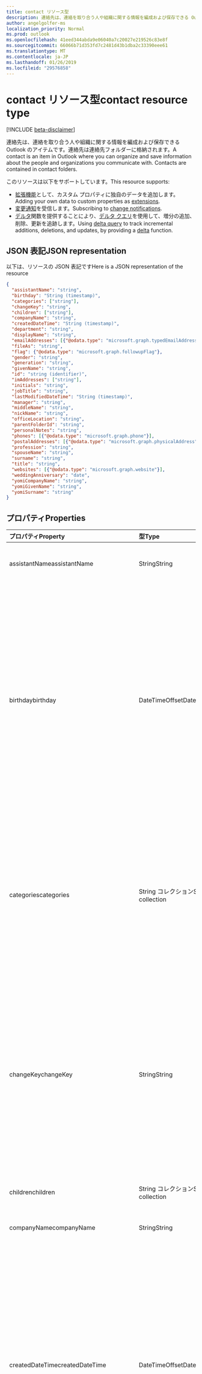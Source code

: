```yaml
---
title: contact リソース型
description: 連絡先は、連絡を取り合う人や組織に関する情報を編成および保存できる Outlook のアイテムです。連絡先は連絡先フォルダーに格納されます。
author: angelgolfer-ms
localization_priority: Normal
ms.prod: outlook
ms.openlocfilehash: 41eed344abda9e06040a7c20027e219526c83e8f
ms.sourcegitcommit: 66066b71d353fd7c2481d43b1dba2c33390eee61
ms.translationtype: MT
ms.contentlocale: ja-JP
ms.lasthandoff: 01/26/2019
ms.locfileid: "29576858"
---
```

# <a name="contact-resource-type"></a><span data-ttu-id="75e78-104">contact リソース型</span><span class="sxs-lookup"><span data-stu-id="75e78-104">contact resource type</span></span>

[!INCLUDE [beta-disclaimer](../../includes/beta-disclaimer.md)]

<span data-ttu-id="75e78-p102">連絡先は、連絡を取り合う人や組織に関する情報を編成および保存できる Outlook のアイテムです。連絡先は連絡先フォルダーに格納されます。</span><span class="sxs-lookup"><span data-stu-id="75e78-p102">A contact is an item in Outlook where you can organize and save information about the people and organizations you communicate with. Contacts are contained in contact folders.</span></span>

<span data-ttu-id="75e78-107">このリソースは以下をサポートしています。</span><span class="sxs-lookup"><span data-stu-id="75e78-107">This resource supports:</span></span>

- <span data-ttu-id="75e78-108">[拡張機能](/graph/extensibility-overview)として、カスタム プロパティに独自のデータを追加します。</span><span class="sxs-lookup"><span data-stu-id="75e78-108">Adding your own data to custom properties as [extensions](/graph/extensibility-overview).</span></span>
- <span data-ttu-id="75e78-109">[変更通知](/graph/webhooks)を受信します。</span><span class="sxs-lookup"><span data-stu-id="75e78-109">Subscribing to [change notifications](/graph/webhooks).</span></span>
- <span data-ttu-id="75e78-110">[デルタ](../api/contact-delta.md)関数を提供することにより、[デルタ クエリ](/graph/delta-query-overview)を使用して、増分の追加、削除、更新を追跡します。</span><span class="sxs-lookup"><span data-stu-id="75e78-110">Using [delta query](/graph/delta-query-overview) to track incremental additions, deletions, and updates, by providing a [delta](../api/contact-delta.md) function.</span></span>

## <a name="json-representation"></a><span data-ttu-id="75e78-111">JSON 表記</span><span class="sxs-lookup"><span data-stu-id="75e78-111">JSON representation</span></span>

<span data-ttu-id="75e78-112">以下は、リソースの JSON 表記です</span><span class="sxs-lookup"><span data-stu-id="75e78-112">Here is a JSON representation of the resource</span></span>

<!-- {
  "blockType": "resource",
  "optionalProperties": [
    "extensions",
    "multiValueLegacyExtendedProperty",
    "photo",
    "singleValueLegacyExtendedProperty"
  ],
  "@odata.type": "microsoft.graph.contact"
}-->

```json
{
  "assistantName": "string",
  "birthday": "String (timestamp)",
  "categories": ["string"],
  "changeKey": "string",
  "children": ["string"],
  "companyName": "string",
  "createdDateTime": "String (timestamp)",
  "department": "string",
  "displayName": "string",
  "emailAddresses": [{"@odata.type": "microsoft.graph.typedEmailAddress"}],
  "fileAs": "string",
  "flag": {"@odata.type": "microsoft.graph.followupFlag"},
  "gender": "string",
  "generation": "string",
  "givenName": "string",
  "id": "string (identifier)",
  "imAddresses": ["string"],
  "initials": "string",
  "jobTitle": "string",
  "lastModifiedDateTime": "String (timestamp)",
  "manager": "string",
  "middleName": "string",
  "nickName": "string",
  "officeLocation": "string",
  "parentFolderId": "string",
  "personalNotes": "string",
  "phones": [{"@odata.type": "microsoft.graph.phone"}],
  "postalAddresses": [{"@odata.type": "microsoft.graph.physicalAddress"}],
  "profession": "string",
  "spouseName": "string",
  "surname": "string",
  "title": "string",
  "websites": [{"@odata.type": "microsoft.graph.website"}],
  "weddingAnniversary": "date",
  "yomiCompanyName": "string",
  "yomiGivenName": "string",
  "yomiSurname": "string"
}

```
## <a name="properties"></a><span data-ttu-id="75e78-113">プロパティ</span><span class="sxs-lookup"><span data-stu-id="75e78-113">Properties</span></span>
| <span data-ttu-id="75e78-114">プロパティ</span><span class="sxs-lookup"><span data-stu-id="75e78-114">Property</span></span>     | <span data-ttu-id="75e78-115">型</span><span class="sxs-lookup"><span data-stu-id="75e78-115">Type</span></span>   |<span data-ttu-id="75e78-116">説明</span><span class="sxs-lookup"><span data-stu-id="75e78-116">Description</span></span>|
|:---------------|:--------|:----------|
|<span data-ttu-id="75e78-117">assistantName</span><span class="sxs-lookup"><span data-stu-id="75e78-117">assistantName</span></span>|<span data-ttu-id="75e78-118">String</span><span class="sxs-lookup"><span data-stu-id="75e78-118">String</span></span>|<span data-ttu-id="75e78-119">連絡先のアシスタントの名前。</span><span class="sxs-lookup"><span data-stu-id="75e78-119">The name of the contact's assistant.</span></span>|
|<span data-ttu-id="75e78-120">birthday</span><span class="sxs-lookup"><span data-stu-id="75e78-120">birthday</span></span>|<span data-ttu-id="75e78-121">DateTimeOffset</span><span class="sxs-lookup"><span data-stu-id="75e78-121">DateTimeOffset</span></span>|<span data-ttu-id="75e78-p103">連絡先の誕生日です。Timestamp 型は、ISO 8601 形式を使用して日付と時刻の情報を表し、必ず UTC 時間です。たとえば、2014 年 1 月 1 日午前 0 時 (UTC) は、次のようになります。`'2014-01-01T00:00:00Z'`</span><span class="sxs-lookup"><span data-stu-id="75e78-p103">The contact's birthday. The Timestamp type represents date and time information using ISO 8601 format and is always in UTC time. For example, midnight UTC on Jan 1, 2014 would look like this: `'2014-01-01T00:00:00Z'`</span></span>|
|<span data-ttu-id="75e78-125">categories</span><span class="sxs-lookup"><span data-stu-id="75e78-125">categories</span></span>|<span data-ttu-id="75e78-126">String コレクション</span><span class="sxs-lookup"><span data-stu-id="75e78-126">String collection</span></span>|<span data-ttu-id="75e78-127">連絡先に関連付けられたカテゴリ。</span><span class="sxs-lookup"><span data-stu-id="75e78-127">The categories associated with the contact.</span></span> <span data-ttu-id="75e78-128">各カテゴリは、ユーザーに対して定義されている[outlookCategory](outlookcategory.md)の**表示名**のプロパティに対応します。</span><span class="sxs-lookup"><span data-stu-id="75e78-128">Each category corresponds to the **displayName** property of an [outlookCategory](outlookcategory.md) defined for the user.</span></span>|
|<span data-ttu-id="75e78-129">changeKey</span><span class="sxs-lookup"><span data-stu-id="75e78-129">changeKey</span></span>|<span data-ttu-id="75e78-130">String</span><span class="sxs-lookup"><span data-stu-id="75e78-130">String</span></span>|<span data-ttu-id="75e78-p105">連絡先のバージョンを識別します。連絡先を変更するたびに ChangeKey も変更されます。これにより、Exchange は正しいバージョンのオブジェクトに変更を適用できます。</span><span class="sxs-lookup"><span data-stu-id="75e78-p105">Identifies the version of the contact. Every time the contact is changed, ChangeKey changes as well. This allows Exchange to apply changes to the correct version of the object.</span></span>|
|<span data-ttu-id="75e78-134">children</span><span class="sxs-lookup"><span data-stu-id="75e78-134">children</span></span>|<span data-ttu-id="75e78-135">String コレクション</span><span class="sxs-lookup"><span data-stu-id="75e78-135">String collection</span></span>|<span data-ttu-id="75e78-136">連絡先の子供の名前。</span><span class="sxs-lookup"><span data-stu-id="75e78-136">The names of the contact's children.</span></span>|
|<span data-ttu-id="75e78-137">companyName</span><span class="sxs-lookup"><span data-stu-id="75e78-137">companyName</span></span>|<span data-ttu-id="75e78-138">String</span><span class="sxs-lookup"><span data-stu-id="75e78-138">String</span></span>|<span data-ttu-id="75e78-139">連絡先の会社の名前。</span><span class="sxs-lookup"><span data-stu-id="75e78-139">The name of the contact's company.</span></span>|
|<span data-ttu-id="75e78-140">createdDateTime</span><span class="sxs-lookup"><span data-stu-id="75e78-140">createdDateTime</span></span>|<span data-ttu-id="75e78-141">DateTimeOffset</span><span class="sxs-lookup"><span data-stu-id="75e78-141">DateTimeOffset</span></span>|<span data-ttu-id="75e78-p106">連絡先が作成された時刻です。Timestamp 型は、ISO 8601 形式を使用して日付と時刻の情報を表し、必ず UTC 時間です。たとえば、2014 年 1 月 1 日午前 0 時 (UTC) は、次のようになります。`'2014-01-01T00:00:00Z'`</span><span class="sxs-lookup"><span data-stu-id="75e78-p106">The time the contact was created. The Timestamp type represents date and time information using ISO 8601 format and is always in UTC time. For example, midnight UTC on Jan 1, 2014 would look like this: `'2014-01-01T00:00:00Z'`</span></span>|
|<span data-ttu-id="75e78-145">department</span><span class="sxs-lookup"><span data-stu-id="75e78-145">department</span></span>|<span data-ttu-id="75e78-146">String</span><span class="sxs-lookup"><span data-stu-id="75e78-146">String</span></span>|<span data-ttu-id="75e78-147">連絡先の部署。</span><span class="sxs-lookup"><span data-stu-id="75e78-147">The contact's department.</span></span>|
|<span data-ttu-id="75e78-148">displayName</span><span class="sxs-lookup"><span data-stu-id="75e78-148">displayName</span></span>|<span data-ttu-id="75e78-149">String</span><span class="sxs-lookup"><span data-stu-id="75e78-149">String</span></span>|<span data-ttu-id="75e78-150">連絡先の表示名。</span><span class="sxs-lookup"><span data-stu-id="75e78-150">The contact's display name.</span></span> <span data-ttu-id="75e78-151">[作成](../api/user-post-contacts.md)または[更新](../api/contact-update.md)操作では、表示名を指定できます。</span><span class="sxs-lookup"><span data-stu-id="75e78-151">You can specify the display name in a [create](../api/user-post-contacts.md) or [update](../api/contact-update.md) operation.</span></span> <span data-ttu-id="75e78-152">その他のプロパティを後で更新プログラムが原因で、自動的に生成された値を指定した表示名の値を上書きすることに注意します。</span><span class="sxs-lookup"><span data-stu-id="75e78-152">Note that later updates to other properties may cause an automatically generated value to overwrite the displayName value you have specified.</span></span> <span data-ttu-id="75e78-153">既存の値を保持するには、必ず、[更新](../api/contact-update.md)操作の表示名としてです。</span><span class="sxs-lookup"><span data-stu-id="75e78-153">To preserve a pre-existing value, always include it as displayName in an [update](../api/contact-update.md) operation.</span></span>|
|<span data-ttu-id="75e78-154">emailAddresses</span><span class="sxs-lookup"><span data-stu-id="75e78-154">emailAddresses</span></span>|<span data-ttu-id="75e78-155">[typedEmailAddress](typedemailaddress.md)コレクション</span><span class="sxs-lookup"><span data-stu-id="75e78-155">[typedEmailAddress](typedemailaddress.md) collection</span></span>|<span data-ttu-id="75e78-156">連絡先のメール アドレス。</span><span class="sxs-lookup"><span data-stu-id="75e78-156">The contact's email addresses.</span></span>|
|<span data-ttu-id="75e78-157">fileAs</span><span class="sxs-lookup"><span data-stu-id="75e78-157">fileAs</span></span>|<span data-ttu-id="75e78-158">String</span><span class="sxs-lookup"><span data-stu-id="75e78-158">String</span></span>|<span data-ttu-id="75e78-159">連絡先がファイルされる名前。</span><span class="sxs-lookup"><span data-stu-id="75e78-159">The name the contact is filed under.</span></span>|
|<span data-ttu-id="75e78-160">flag</span><span class="sxs-lookup"><span data-stu-id="75e78-160">flag</span></span>|[<span data-ttu-id="75e78-161">followupFlag</span><span class="sxs-lookup"><span data-stu-id="75e78-161">followupFlag</span></span>](followupflag.md)|<span data-ttu-id="75e78-162">ステータス、開始日、期日、または取引先担当者の終了日を示すフラグ値です。</span><span class="sxs-lookup"><span data-stu-id="75e78-162">The flag value that indicates the status, start date, due date, or completion date for the contact.</span></span> |
|<span data-ttu-id="75e78-163">gender</span><span class="sxs-lookup"><span data-stu-id="75e78-163">gender</span></span> |<span data-ttu-id="75e78-164">String</span><span class="sxs-lookup"><span data-stu-id="75e78-164">String</span></span> |<span data-ttu-id="75e78-165">連絡先の性別。</span><span class="sxs-lookup"><span data-stu-id="75e78-165">The contact's gender.</span></span> |
|<span data-ttu-id="75e78-166">generation</span><span class="sxs-lookup"><span data-stu-id="75e78-166">generation</span></span>|<span data-ttu-id="75e78-167">String</span><span class="sxs-lookup"><span data-stu-id="75e78-167">String</span></span>|<span data-ttu-id="75e78-168">連絡先の世代。</span><span class="sxs-lookup"><span data-stu-id="75e78-168">The contact's generation.</span></span>|
|<span data-ttu-id="75e78-169">givenName</span><span class="sxs-lookup"><span data-stu-id="75e78-169">givenName</span></span>|<span data-ttu-id="75e78-170">String</span><span class="sxs-lookup"><span data-stu-id="75e78-170">String</span></span>|<span data-ttu-id="75e78-171">連絡先の名。</span><span class="sxs-lookup"><span data-stu-id="75e78-171">The contact's given name.</span></span>|
|<span data-ttu-id="75e78-172">id</span><span class="sxs-lookup"><span data-stu-id="75e78-172">id</span></span>|<span data-ttu-id="75e78-173">String</span><span class="sxs-lookup"><span data-stu-id="75e78-173">String</span></span>|<span data-ttu-id="75e78-p108">連絡先の一意識別子。読み取り専用。</span><span class="sxs-lookup"><span data-stu-id="75e78-p108">The contact's unique identifier. Read-only.</span></span>|
|<span data-ttu-id="75e78-176">imAddresses</span><span class="sxs-lookup"><span data-stu-id="75e78-176">imAddresses</span></span>|<span data-ttu-id="75e78-177">String コレクション</span><span class="sxs-lookup"><span data-stu-id="75e78-177">String collection</span></span>|<span data-ttu-id="75e78-178">連絡先のインスタント メッセージング (IM) アドレス。</span><span class="sxs-lookup"><span data-stu-id="75e78-178">The contact's instant messaging (IM) addresses.</span></span>|
|<span data-ttu-id="75e78-179">initials</span><span class="sxs-lookup"><span data-stu-id="75e78-179">initials</span></span>|<span data-ttu-id="75e78-180">String</span><span class="sxs-lookup"><span data-stu-id="75e78-180">String</span></span>|<span data-ttu-id="75e78-181">連絡先のイニシャル。</span><span class="sxs-lookup"><span data-stu-id="75e78-181">The contact's initials.</span></span>|
|<span data-ttu-id="75e78-182">jobTitle</span><span class="sxs-lookup"><span data-stu-id="75e78-182">jobTitle</span></span>|<span data-ttu-id="75e78-183">String</span><span class="sxs-lookup"><span data-stu-id="75e78-183">String</span></span>|<span data-ttu-id="75e78-184">連絡先の役職。</span><span class="sxs-lookup"><span data-stu-id="75e78-184">The contact’s job title.</span></span>|
|<span data-ttu-id="75e78-185">lastModifiedDateTime</span><span class="sxs-lookup"><span data-stu-id="75e78-185">lastModifiedDateTime</span></span>|<span data-ttu-id="75e78-186">DateTimeOffset</span><span class="sxs-lookup"><span data-stu-id="75e78-186">DateTimeOffset</span></span>|<span data-ttu-id="75e78-p109">連絡先が変更された時刻です。Timestamp 型は、ISO 8601 形式を使用して日付と時刻の情報を表し、必ず UTC 時間です。たとえば、2014 年 1 月 1 日午前 0 時 (UTC) は、次のようになります。`'2014-01-01T00:00:00Z'`</span><span class="sxs-lookup"><span data-stu-id="75e78-p109">The time the contact was modified. The Timestamp type represents date and time information using ISO 8601 format and is always in UTC time. For example, midnight UTC on Jan 1, 2014 would look like this: `'2014-01-01T00:00:00Z'`</span></span>|
|<span data-ttu-id="75e78-190">manager</span><span class="sxs-lookup"><span data-stu-id="75e78-190">manager</span></span>|<span data-ttu-id="75e78-191">String</span><span class="sxs-lookup"><span data-stu-id="75e78-191">String</span></span>|<span data-ttu-id="75e78-192">連絡先の上司の名前。</span><span class="sxs-lookup"><span data-stu-id="75e78-192">The name of the contact's manager.</span></span>
|<span data-ttu-id="75e78-193">middleName</span><span class="sxs-lookup"><span data-stu-id="75e78-193">middleName</span></span>|<span data-ttu-id="75e78-194">String</span><span class="sxs-lookup"><span data-stu-id="75e78-194">String</span></span>|<span data-ttu-id="75e78-195">連絡先のミドル ネーム。</span><span class="sxs-lookup"><span data-stu-id="75e78-195">The contact's middle name.</span></span>|
|<span data-ttu-id="75e78-196">nickName</span><span class="sxs-lookup"><span data-stu-id="75e78-196">nickName</span></span>|<span data-ttu-id="75e78-197">String</span><span class="sxs-lookup"><span data-stu-id="75e78-197">String</span></span>|<span data-ttu-id="75e78-198">連絡先のニックネーム。</span><span class="sxs-lookup"><span data-stu-id="75e78-198">The contact's nickname.</span></span>|
|<span data-ttu-id="75e78-199">officeLocation</span><span class="sxs-lookup"><span data-stu-id="75e78-199">officeLocation</span></span>|<span data-ttu-id="75e78-200">String</span><span class="sxs-lookup"><span data-stu-id="75e78-200">String</span></span>|<span data-ttu-id="75e78-201">連絡先のオフィスの所在地。</span><span class="sxs-lookup"><span data-stu-id="75e78-201">The location of the contact's office.</span></span>|
|<span data-ttu-id="75e78-202">parentFolderId</span><span class="sxs-lookup"><span data-stu-id="75e78-202">parentFolderId</span></span>|<span data-ttu-id="75e78-203">String</span><span class="sxs-lookup"><span data-stu-id="75e78-203">String</span></span>|<span data-ttu-id="75e78-204">連絡先の親フォルダーの ID。</span><span class="sxs-lookup"><span data-stu-id="75e78-204">The ID of the contact's parent folder.</span></span>|
|<span data-ttu-id="75e78-205">personalNotes</span><span class="sxs-lookup"><span data-stu-id="75e78-205">personalNotes</span></span>|<span data-ttu-id="75e78-206">String</span><span class="sxs-lookup"><span data-stu-id="75e78-206">String</span></span>|<span data-ttu-id="75e78-207">連絡先に関するユーザーのメモ。</span><span class="sxs-lookup"><span data-stu-id="75e78-207">The user's notes about the contact.</span></span>|
|<span data-ttu-id="75e78-208">phones</span><span class="sxs-lookup"><span data-stu-id="75e78-208">phones</span></span> |<span data-ttu-id="75e78-209">[phone](phone.md) コレクション</span><span class="sxs-lookup"><span data-stu-id="75e78-209">[phone](phone.md) collection</span></span> |<span data-ttu-id="75e78-210">自宅電話、携帯電話、勤務先電話など、連絡先に関連付けられた電話番号。</span><span class="sxs-lookup"><span data-stu-id="75e78-210">Phone numbers associated with the contact, for example, home phone, mobile phone, and business phone.</span></span> |
|<span data-ttu-id="75e78-211">postalAddresses</span><span class="sxs-lookup"><span data-stu-id="75e78-211">postalAddresses</span></span> |<span data-ttu-id="75e78-212">[physicalAddress](physicaladdress.md)コレクション</span><span class="sxs-lookup"><span data-stu-id="75e78-212">[physicalAddress](physicaladdress.md) collection</span></span> |<span data-ttu-id="75e78-213">自宅住所や勤務先住所など、連絡先に関連付けられた住所。</span><span class="sxs-lookup"><span data-stu-id="75e78-213">Addresses associated with the contact, for example, home address and business address.</span></span> |
|<span data-ttu-id="75e78-214">profession</span><span class="sxs-lookup"><span data-stu-id="75e78-214">profession</span></span>|<span data-ttu-id="75e78-215">String</span><span class="sxs-lookup"><span data-stu-id="75e78-215">String</span></span>|<span data-ttu-id="75e78-216">連絡先の専門的職業。</span><span class="sxs-lookup"><span data-stu-id="75e78-216">The contact's profession.</span></span>|
|<span data-ttu-id="75e78-217">spouseName</span><span class="sxs-lookup"><span data-stu-id="75e78-217">spouseName</span></span>|<span data-ttu-id="75e78-218">String</span><span class="sxs-lookup"><span data-stu-id="75e78-218">String</span></span>|<span data-ttu-id="75e78-219">連絡先の配偶者/パートナーの名前。</span><span class="sxs-lookup"><span data-stu-id="75e78-219">The name of the contact's spouse/partner.</span></span>|
|<span data-ttu-id="75e78-220">姓</span><span class="sxs-lookup"><span data-stu-id="75e78-220">surname</span></span>|<span data-ttu-id="75e78-221">String</span><span class="sxs-lookup"><span data-stu-id="75e78-221">String</span></span>|<span data-ttu-id="75e78-222">連絡先の姓。</span><span class="sxs-lookup"><span data-stu-id="75e78-222">The contact's surname.</span></span>|
|<span data-ttu-id="75e78-223">タイトル</span><span class="sxs-lookup"><span data-stu-id="75e78-223">title</span></span>|<span data-ttu-id="75e78-224">String</span><span class="sxs-lookup"><span data-stu-id="75e78-224">String</span></span>|<span data-ttu-id="75e78-225">連絡先の肩書。</span><span class="sxs-lookup"><span data-stu-id="75e78-225">The contact's title.</span></span>|
|<span data-ttu-id="75e78-226">websites</span><span class="sxs-lookup"><span data-stu-id="75e78-226">websites</span></span> |<span data-ttu-id="75e78-227">[website](website.md) コレクション</span><span class="sxs-lookup"><span data-stu-id="75e78-227">[website](website.md) collection</span></span>|<span data-ttu-id="75e78-228">連絡先に関連付けられた Web サイト。</span><span class="sxs-lookup"><span data-stu-id="75e78-228">Web sites associated with the contact.</span></span> |
|<span data-ttu-id="75e78-229">weddingAnniversary</span><span class="sxs-lookup"><span data-stu-id="75e78-229">weddingAnniversary</span></span> |<span data-ttu-id="75e78-230">日付</span><span class="sxs-lookup"><span data-stu-id="75e78-230">Date</span></span> |<span data-ttu-id="75e78-231">連絡先の結婚記念日。</span><span class="sxs-lookup"><span data-stu-id="75e78-231">The contact's wedding anniversary.</span></span> |
|<span data-ttu-id="75e78-232">yomiCompanyName</span><span class="sxs-lookup"><span data-stu-id="75e78-232">yomiCompanyName</span></span>|<span data-ttu-id="75e78-233">String</span><span class="sxs-lookup"><span data-stu-id="75e78-233">String</span></span>|<span data-ttu-id="75e78-234">連絡先の会社名の読み仮名。</span><span class="sxs-lookup"><span data-stu-id="75e78-234">The phonetic Japanese company name of the contact.</span></span>|
|<span data-ttu-id="75e78-235">yomiGivenName</span><span class="sxs-lookup"><span data-stu-id="75e78-235">yomiGivenName</span></span>|<span data-ttu-id="75e78-236">String</span><span class="sxs-lookup"><span data-stu-id="75e78-236">String</span></span>|<span data-ttu-id="75e78-237">連絡先の名 (ファースト ネーム) の読み仮名。</span><span class="sxs-lookup"><span data-stu-id="75e78-237">The phonetic Japanese given name (first name) of the contact.</span></span>|
|<span data-ttu-id="75e78-238">yomiSurname</span><span class="sxs-lookup"><span data-stu-id="75e78-238">yomiSurname</span></span>|<span data-ttu-id="75e78-239">String</span><span class="sxs-lookup"><span data-stu-id="75e78-239">String</span></span>|<span data-ttu-id="75e78-240">連絡先の姓 (ラスト ネーム) の読み仮名。</span><span class="sxs-lookup"><span data-stu-id="75e78-240">The phonetic Japanese surname (last name)  of the contact.</span></span>|

## <a name="relationships"></a><span data-ttu-id="75e78-241">リレーションシップ</span><span class="sxs-lookup"><span data-stu-id="75e78-241">Relationships</span></span>
| <span data-ttu-id="75e78-242">リレーションシップ</span><span class="sxs-lookup"><span data-stu-id="75e78-242">Relationship</span></span> | <span data-ttu-id="75e78-243">型</span><span class="sxs-lookup"><span data-stu-id="75e78-243">Type</span></span>   |<span data-ttu-id="75e78-244">説明</span><span class="sxs-lookup"><span data-stu-id="75e78-244">Description</span></span>|
|:---------------|:--------|:----------|
|<span data-ttu-id="75e78-245">extensions</span><span class="sxs-lookup"><span data-stu-id="75e78-245">extensions</span></span>|<span data-ttu-id="75e78-246">[extension](extension.md) コレクション</span><span class="sxs-lookup"><span data-stu-id="75e78-246">[extension](extension.md) collection</span></span>|<span data-ttu-id="75e78-247">連絡先に対して定義されている、開いている拡張機能のコレクションです。</span><span class="sxs-lookup"><span data-stu-id="75e78-247">The collection of open extensions defined for the contact.</span></span> <span data-ttu-id="75e78-248">Null 許容型。</span><span class="sxs-lookup"><span data-stu-id="75e78-248">Nullable.</span></span>|
|<span data-ttu-id="75e78-249">multiValueLegacyExtendedProperty</span><span class="sxs-lookup"><span data-stu-id="75e78-249">multiValueLegacyExtendedProperty</span></span>|<span data-ttu-id="75e78-250">[multiValueLegacyExtendedProperty](multivaluelegacyextendedproperty.md) collection</span><span class="sxs-lookup"><span data-stu-id="75e78-250">[multiValueLegacyExtendedProperty](multivaluelegacyextendedproperty.md) collection</span></span>| <span data-ttu-id="75e78-p111">連絡先に定義された、複数値の拡張プロパティのコレクション。読み取り専用。Null 許容型。</span><span class="sxs-lookup"><span data-stu-id="75e78-p111">The collection of multi-value extended properties defined for the contact. Read-only. Nullable.</span></span>|
|<span data-ttu-id="75e78-254">写真</span><span class="sxs-lookup"><span data-stu-id="75e78-254">photo</span></span>|[<span data-ttu-id="75e78-255">photo</span><span class="sxs-lookup"><span data-stu-id="75e78-255">photo</span></span>](profilephoto.md)| <span data-ttu-id="75e78-p112">連絡先の写真 (オプション)。連絡先の写真を取得また設定することができます。</span><span class="sxs-lookup"><span data-stu-id="75e78-p112">Optional contact picture. You can get or set a photo for a contact.</span></span>|
|<span data-ttu-id="75e78-258">singleValueLegacyExtendedProperty</span><span class="sxs-lookup"><span data-stu-id="75e78-258">singleValueLegacyExtendedProperty</span></span>|<span data-ttu-id="75e78-259">[singleValueLegacyExtendedProperty](singlevaluelegacyextendedproperty.md) collection</span><span class="sxs-lookup"><span data-stu-id="75e78-259">[singleValueLegacyExtendedProperty](singlevaluelegacyextendedproperty.md) collection</span></span>| <span data-ttu-id="75e78-p113">連絡先に定義された、単一値の拡張プロパティのコレクション。読み取り専用。Null 許容型。</span><span class="sxs-lookup"><span data-stu-id="75e78-p113">The collection of single-value extended properties defined for the contact. Read-only. Nullable.</span></span>|

## <a name="methods"></a><span data-ttu-id="75e78-263">メソッド</span><span class="sxs-lookup"><span data-stu-id="75e78-263">Methods</span></span>
| <span data-ttu-id="75e78-264">メソッド</span><span class="sxs-lookup"><span data-stu-id="75e78-264">Method</span></span>           | <span data-ttu-id="75e78-265">戻り値の型</span><span class="sxs-lookup"><span data-stu-id="75e78-265">Return Type</span></span>    |<span data-ttu-id="75e78-266">説明</span><span class="sxs-lookup"><span data-stu-id="75e78-266">Description</span></span>|
|:---------------|:--------|:----------|
|[<span data-ttu-id="75e78-267">連絡先を取得する</span><span class="sxs-lookup"><span data-stu-id="75e78-267">Get contact</span></span>](../api/contact-get.md) | [<span data-ttu-id="75e78-268">contact</span><span class="sxs-lookup"><span data-stu-id="75e78-268">contact</span></span>](contact.md) |<span data-ttu-id="75e78-269">連絡先オブジェクトのプロパティとリレーションシップを読み取ります。</span><span class="sxs-lookup"><span data-stu-id="75e78-269">Read properties and relationships of contact object.</span></span>|
|[<span data-ttu-id="75e78-270">作成</span><span class="sxs-lookup"><span data-stu-id="75e78-270">Create</span></span>](../api/user-post-contacts.md) | [<span data-ttu-id="75e78-271">contact</span><span class="sxs-lookup"><span data-stu-id="75e78-271">contact</span></span>](contact.md) |<span data-ttu-id="75e78-272">連絡先をルート連絡先フォルダーまたは別の連絡先フォルダーの連絡先エンドポイントに追加します。</span><span class="sxs-lookup"><span data-stu-id="75e78-272">Add a contact to the root Contacts folder or to the contacts endpoint of another contact folder.</span></span>|
|[<span data-ttu-id="75e78-273">更新する</span><span class="sxs-lookup"><span data-stu-id="75e78-273">Update</span></span>](../api/contact-update.md) | [<span data-ttu-id="75e78-274">contact</span><span class="sxs-lookup"><span data-stu-id="75e78-274">contact</span></span>](contact.md) |<span data-ttu-id="75e78-275">連絡先オブジェクトを更新します。</span><span class="sxs-lookup"><span data-stu-id="75e78-275">Update contact object.</span></span> |
|[<span data-ttu-id="75e78-276">削除</span><span class="sxs-lookup"><span data-stu-id="75e78-276">Delete</span></span>](../api/contact-delete.md) | <span data-ttu-id="75e78-277">なし</span><span class="sxs-lookup"><span data-stu-id="75e78-277">None</span></span> |<span data-ttu-id="75e78-278">連絡先オブジェクトを削除します。</span><span class="sxs-lookup"><span data-stu-id="75e78-278">Delete contact object.</span></span> |
|[<span data-ttu-id="75e78-279">delta</span><span class="sxs-lookup"><span data-stu-id="75e78-279">delta</span></span>](../api/contact-delta.md)|<span data-ttu-id="75e78-280">[contact](contact.md)コレクション</span><span class="sxs-lookup"><span data-stu-id="75e78-280">[contact](contact.md) collection</span></span>| <span data-ttu-id="75e78-281">指定したフォルダーで追加、削除、更新された連絡先のセットを取得します。</span><span class="sxs-lookup"><span data-stu-id="75e78-281">Get a set of contacts that have been added, deleted, or updated in a specified folder.</span></span>|
|<span data-ttu-id="75e78-282">**オープン拡張機能**</span><span class="sxs-lookup"><span data-stu-id="75e78-282">**Open extensions**</span></span>| | |
|[<span data-ttu-id="75e78-283">オープン拡張機能を作成する</span><span class="sxs-lookup"><span data-stu-id="75e78-283">Create open extension</span></span>](../api/opentypeextension-post-opentypeextension.md) |[<span data-ttu-id="75e78-284">openTypeExtension</span><span class="sxs-lookup"><span data-stu-id="75e78-284">openTypeExtension</span></span>](opentypeextension.md)| <span data-ttu-id="75e78-285">オープン拡張機能を作成し、新規または既存のリソースにカスタム プロパティを追加します。</span><span class="sxs-lookup"><span data-stu-id="75e78-285">Create an open extension and add custom properties to a new or existing resource.</span></span>|
|[<span data-ttu-id="75e78-286">オープン拡張機能を取得する</span><span class="sxs-lookup"><span data-stu-id="75e78-286">Get open extension</span></span>](../api/opentypeextension-get.md) |<span data-ttu-id="75e78-287">[openTypeExtension](opentypeextension.md) コレクション</span><span class="sxs-lookup"><span data-stu-id="75e78-287">[openTypeExtension](opentypeextension.md) collection</span></span>| <span data-ttu-id="75e78-288">拡張機能の名前で識別されるオープン拡張機能を取得します。</span><span class="sxs-lookup"><span data-stu-id="75e78-288">Get an open extension identified by the extension name.</span></span>|
|<span data-ttu-id="75e78-289">**スキーマ拡張機能**</span><span class="sxs-lookup"><span data-stu-id="75e78-289">**Schema extensions**</span></span>| | |
|[<span data-ttu-id="75e78-290">スキーマ拡張機能の値を追加する</span><span class="sxs-lookup"><span data-stu-id="75e78-290">Add schema extension values</span></span>](/graph/extensibility-schema-groups) || <span data-ttu-id="75e78-291">スキーマ拡張機能の定義を作成し、それを使用してカスタマイズされた種類のデータをリソースに追加します。</span><span class="sxs-lookup"><span data-stu-id="75e78-291">Create a schema extension definition and then use it to add custom typed data to a resource.</span></span>|
|<span data-ttu-id="75e78-292">**拡張プロパティ**</span><span class="sxs-lookup"><span data-stu-id="75e78-292">**Extended properties**</span></span>| | |
|[<span data-ttu-id="75e78-293">単一値の拡張プロパティを作成する</span><span class="sxs-lookup"><span data-stu-id="75e78-293">Create single-value extended property</span></span>](../api/singlevaluelegacyextendedproperty-post-singlevalueextendedproperties.md) |[<span data-ttu-id="75e78-294">contact</span><span class="sxs-lookup"><span data-stu-id="75e78-294">contact</span></span>](contact.md)  |<span data-ttu-id="75e78-295">新規または既存の連絡先に、1 つ以上の単一値の拡張プロパティを作成します。</span><span class="sxs-lookup"><span data-stu-id="75e78-295">Create one or more single-value extended properties in a new or existing contact.</span></span>   |
|[<span data-ttu-id="75e78-296">単一値の拡張プロパティを持つ連絡先を取得する</span><span class="sxs-lookup"><span data-stu-id="75e78-296">Get contact with single-value extended property</span></span>](../api/singlevaluelegacyextendedproperty-get.md)  | [<span data-ttu-id="75e78-297">contact</span><span class="sxs-lookup"><span data-stu-id="75e78-297">contact</span></span>](contact.md) | <span data-ttu-id="75e78-298">`$expand` または `$filter` を使用して、単一値の拡張プロパティを含む連絡先を取得します。</span><span class="sxs-lookup"><span data-stu-id="75e78-298">Get contacts that contain a single-value extended property by using `$expand` or `$filter`.</span></span> |
|[<span data-ttu-id="75e78-299">複数値の拡張プロパティを作成する</span><span class="sxs-lookup"><span data-stu-id="75e78-299">Create multi-value extended property</span></span>](../api/multivaluelegacyextendedproperty-post-multivalueextendedproperties.md) | [<span data-ttu-id="75e78-300">contact</span><span class="sxs-lookup"><span data-stu-id="75e78-300">contact</span></span>](contact.md) | <span data-ttu-id="75e78-301">新規または既存の連絡先に、1 つ以上の複数値の拡張プロパティを作成します。</span><span class="sxs-lookup"><span data-stu-id="75e78-301">Create one or more multi-value extended properties in a new or existing contact.</span></span>  |
|[<span data-ttu-id="75e78-302">複数値の拡張プロパティを持つ連絡先を取得する</span><span class="sxs-lookup"><span data-stu-id="75e78-302">Get contact with multi-value extended property</span></span>](../api/multivaluelegacyextendedproperty-get.md)  | [<span data-ttu-id="75e78-303">contact</span><span class="sxs-lookup"><span data-stu-id="75e78-303">contact</span></span>](contact.md) | <span data-ttu-id="75e78-304">`$expand` を使用して、複数値の拡張プロパティを含む連絡先を取得します。</span><span class="sxs-lookup"><span data-stu-id="75e78-304">Get a contact that contains a multi-value extended property by using `$expand`.</span></span> |

## <a name="see-also"></a><span data-ttu-id="75e78-305">関連項目</span><span class="sxs-lookup"><span data-stu-id="75e78-305">See also</span></span>

- [<span data-ttu-id="75e78-306">デルタ クエリを使用して、Microsoft Graph データの変更を追跡する</span><span class="sxs-lookup"><span data-stu-id="75e78-306">Use delta query to track changes in Microsoft Graph data</span></span>](/graph/delta-query-overview)
- [<span data-ttu-id="75e78-307">フォルダー内のメッセージへの増分変更を取得する</span><span class="sxs-lookup"><span data-stu-id="75e78-307">Get incremental changes to messages in a folder</span></span>](/graph/delta-query-messages)
- [<span data-ttu-id="75e78-308">拡張機能を使用してカスタム データをリソースに追加する</span><span class="sxs-lookup"><span data-stu-id="75e78-308">Add custom data to resources using extensions</span></span>](/graph/extensibility-overview)
- [<span data-ttu-id="75e78-309">オープン拡張機能を使用してカスタム データをユーザーに追加する</span><span class="sxs-lookup"><span data-stu-id="75e78-309">Add custom data to users using open extensions</span></span>](/graph/extensibility-open-users)
- [<span data-ttu-id="75e78-310">スキーマ拡張機能を使用したグループへのカスタム データの追加</span><span class="sxs-lookup"><span data-stu-id="75e78-310">Add custom data to groups using schema extensions</span></span>](/graph/extensibility-schema-groups)


<!-- uuid: 8fcb5dbc-d5aa-4681-8e31-b001d5168d79
2015-10-25 14:57:30 UTC -->
<!--
{
  "type": "#page.annotation",
  "description": "contact resource",
  "keywords": "",
  "section": "documentation",
  "tocPath": "",
  "suppressions": [
    "Error: /api-reference/beta/resources/contact.md:\r\n      Exception processing links.\r\n    System.ArgumentException: Link Definition was null. Link text: !INCLUDE [beta-disclaimer](../../includes/beta-disclaimer.md)\r\n      at ApiDoctor.Validation.DocFile.get_LinkDestinations()\r\n      at ApiDoctor.Validation.DocSet.ValidateLinks(Boolean includeWarnings, String[] relativePathForFiles, IssueLogger issues, Boolean requireFilenameCaseMatch, Boolean printOrphanedFiles)"
  ]
}
-->

